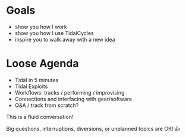 # Goals

- show you how I work
- show you how I use TidalCycles
- inspire you to walk away with a new idea
 
# Loose Agenda 

- Tidal in 5 minutes 
- Tidal Exploits
- Workflows: tracks / performing / improvising
- Connections and interfacing with gear/software
- Q&A / track from scratch?

This is a fluid conversation! 

Big questions, interruptions, diversions, or unplanned topics are OK! 👍


